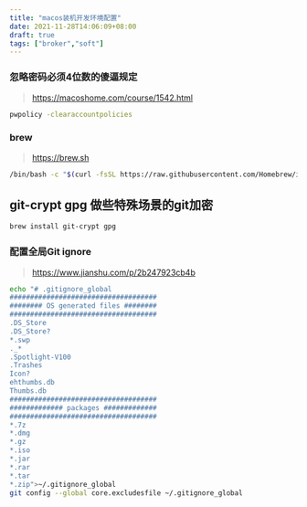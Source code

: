 ```yaml
---
title: "macos装机开发环境配置"
date: 2021-11-28T14:06:09+08:00
draft: true
tags: ["broker","soft"]
---
```


### 忽略密码必须4位数的傻逼规定

> <https://macoshome.com/course/1542.html>

``` sh
pwpolicy -clearaccountpolicies
```

### brew

> <https://brew.sh>

``` sh
/bin/bash -c "$(curl -fsSL https://raw.githubusercontent.com/Homebrew/install/HEAD/install.sh)"
```

## git-crypt gpg 做些特殊场景的git加密

``` sh
brew install git-crypt gpg
```

### 配置全局Git ignore

> <https://www.jianshu.com/p/2b247923cb4b>

``` sh
echo "# .gitignore_global
####################################
######## OS generated files ########
####################################
.DS_Store
.DS_Store?
*.swp
._*
.Spotlight-V100
.Trashes
Icon?
ehthumbs.db
Thumbs.db
####################################
############# packages #############
####################################
*.7z  
*.dmg
*.gz
*.iso
*.jar
*.rar
*.tar
*.zip">~/.gitignore_global
git config --global core.excludesfile ~/.gitignore_global
```
